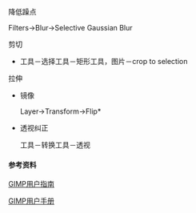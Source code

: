 降低躁点

Filters->Blur->Selective Gaussian Blur

剪切

- 工具－选择工具－矩形工具，图片－crop to selection

拉伸

- 镜像

  Layer->Transform->Flip*
  
- 透视纠正

  工具－转换工具－透视

#### 参考资料

[GIMP用户指南](http://linux-wiki.cn/work/gimp/)

[GIMP用户手册](https://docs.gimp.org/2.10/zh_CN/)